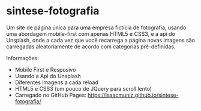 # sintese-fotografia
Um site de página única para uma empresa fictícia de fotografia, usando uma abordagem mobile-first com apenas HTML5 e CSS3, e a api do Unsplash, onde a cada vez que você recarrega a página novas imagens são carregadas aleatoriamente de acordo com categorias pré-definidas.

Informações:
- Mobile First e Resposivo
- Usando a Api do Unsplash
- Diferentes imagens a cada reload
- HTML5 e CSS3 (um pouco de JQuery para scroll lento)
- Carregado no GitHub Pages: https://isaacmuniz.github.io/sintese-fotografia/
